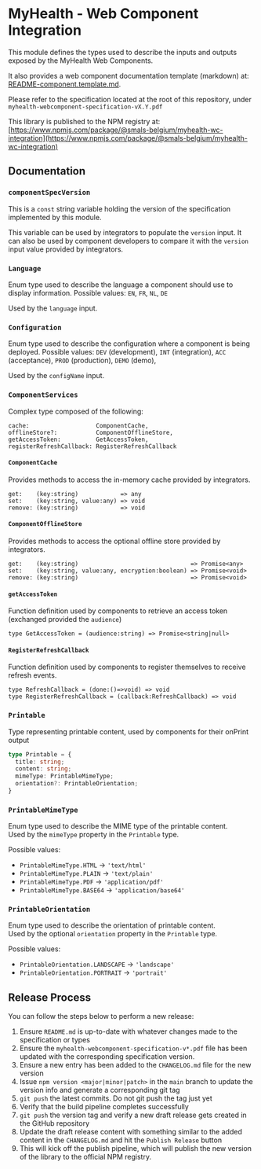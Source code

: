 # MyHealth - Web Component Integration

This module defines the types used to describe the inputs and outputs exposed by the MyHealth Web Components.

It also provides a web component documentation template (markdown) at: [README-component.template.md](README-component.template.md).

Please refer to the specification located at the root of this repository, under `myhealth-webcomponent-specification-vX.Y.pdf`

This library is published to the NPM registry at: [https://www.npmjs.com/package/@smals-belgium/myhealth-wc-integration](https://www.npmjs.com/package/@smals-belgium/myhealth-wc-integration)


## Documentation

### `componentSpecVersion`

This is a `const` string variable holding the version of the specification implemented by this module.

This variable can be used by integrators to populate the `version` input.
It can also be used by component developers to compare it with the `version` input value provided by integrators.


### `Language`

Enum type used to describe the language a component should use to display information. Possible values: `EN`, `FR`, `NL`, `DE`

Used by the `language` input.


### `Configuration`

Enum type used to describe the configuration where a component is being deployed. Possible values: `DEV` (development), `INT` (integration), `ACC` (acceptance), `PROD` (production), `DEMO` (demo), 

Used by the `configName` input.


### `ComponentServices`

Complex type composed of the following:

```
cache:                   ComponentCache,
offlineStore?:           ComponentOfflineStore,
getAccessToken:          GetAccessToken,
registerRefreshCallback: RegisterRefreshCallback
```

#### `ComponentCache`

Provides methods to access the in-memory cache provided by integrators.

```
get:    (key:string)            => any
set:    (key:string, value:any) => void
remove: (key:string)            => void
```


#### `ComponentOfflineStore`

Provides methods to access the optional offline store provided by integrators.

```
get:    (key:string)                                => Promise<any>
set:    (key:string, value:any, encryption:boolean) => Promise<void>
remove: (key:string)                                => Promise<void>
```

#### `getAccessToken`

Function definition used by components to retrieve an access token (exchanged provided the `audience`)

```
type GetAccessToken = (audience:string) => Promise<string|null>
```


#### `RegisterRefreshCallback`

Function definition used by components to register themselves to receive refresh events.

```
type RefreshCallback = (done:()=>void) => void
type RegisterRefreshCallback = (callback:RefreshCallback) => void

```

### `Printable`

Type representing printable content, used by components for their onPrint output

```ts
type Printable = {
  title: string;
  content: string;
  mimeType: PrintableMimeType;
  orientation?: PrintableOrientation;
}
```

### `PrintableMimeType`

Enum type used to describe the MIME type of the printable content.  
Used by the `mimeType` property in the `Printable` type.

Possible values:

- `PrintableMimeType.HTML` → `'text/html'`
- `PrintableMimeType.PLAIN` → `'text/plain'`
- `PrintableMimeType.PDF` → `'application/pdf'`
- `PrintableMimeType.BASE64` → `'application/base64'`


### `PrintableOrientation`

Enum type used to describe the orientation of printable content.  
Used by the optional `orientation` property in the `Printable` type.

Possible values:

- `PrintableOrientation.LANDSCAPE` → `'landscape'`
- `PrintableOrientation.PORTRAIT` → `'portrait'`


## Release Process

You can follow the steps below to perform a new release:

1. Ensure `README.md` is up-to-date with whatever changes made to the specification or types
2. Ensure the `myhealth-webcomponent-specification-v*.pdf` file has been updated with the corresponding specification version.
3. Ensure a new entry has been added to the `CHANGELOG.md` file for the new version
4. Issue `npm version <major|minor|patch>` in the `main` branch to update the version info and generate a corresponding git tag
5. `git push` the latest commits. Do not git push the tag just yet
6. Verify that the build pipeline completes successfully
7. `git push` the version tag and verify a new draft release gets created in the GitHub repository
8. Update the draft release content with something similar to the added content in the `CHANGELOG.md` and hit the `Publish Release` button
9. This will kick off the publish pipeline, which will publish the new version of the library to the official NPM registry.
